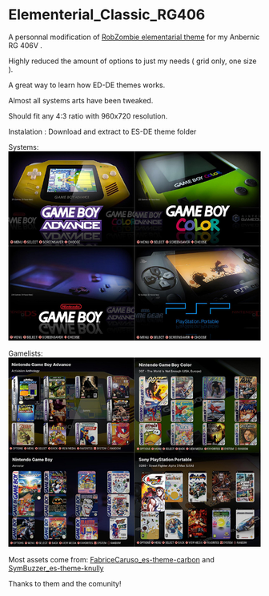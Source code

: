 # Elementerial_Classic_RG406
A personnal modification of [RobZombie elementarial theme](https://github.com/RobZombie9043/elementerial-es-de) for my Anbernic RG 406V .

Highly reduced the amount of options to just my needs ( grid only, one size ).

A great way to learn how ED-DE themes works.

Almost all systems arts have been tweaked.

Should fit any 4:3 ratio with 960x720 resolution.

Instalation :
Download and extract to ES-DE theme folder

Systems:
![sample1](https://github.com/kthod861/Elementerial_Mod_RG406/blob/main/_inc/Systems_screen.jpg)

Gamelists:
![sample1](https://github.com/kthod861/Elementerial_Mod_RG406/blob/main/_inc/Gamelists_screen.jpg)


Most assets come from:
[FabriceCaruso_es-theme-carbon](https://github.com/fabricecaruso/es-theme-carbon)
and
[SymBuzzer_es-theme-knully](https://github.com/symbuzzer/es-theme-knulli)

Thanks to them and the comunity!
